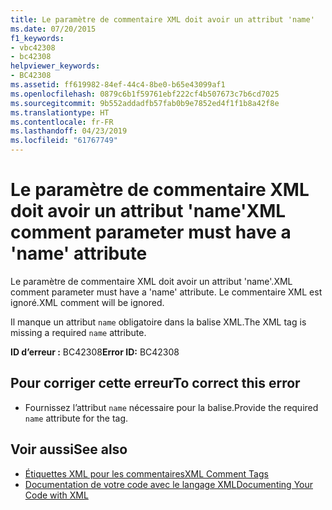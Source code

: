 ```yaml
---
title: Le paramètre de commentaire XML doit avoir un attribut 'name'
ms.date: 07/20/2015
f1_keywords:
- vbc42308
- bc42308
helpviewer_keywords:
- BC42308
ms.assetid: ff619982-84ef-44c4-8be0-b65e43099af1
ms.openlocfilehash: 0879c6b1f59761ebf222cf4b507673c7b6cd7025
ms.sourcegitcommit: 9b552addadfb57fab0b9e7852ed4f1f1b8a42f8e
ms.translationtype: HT
ms.contentlocale: fr-FR
ms.lasthandoff: 04/23/2019
ms.locfileid: "61767749"
---
```

# <a name="xml-comment-parameter-must-have-a-name-attribute"></a><span data-ttu-id="1fe4a-102">Le paramètre de commentaire XML doit avoir un attribut 'name'</span><span class="sxs-lookup"><span data-stu-id="1fe4a-102">XML comment parameter must have a 'name' attribute</span></span>
<span data-ttu-id="1fe4a-103">Le paramètre de commentaire XML doit avoir un attribut 'name'.</span><span class="sxs-lookup"><span data-stu-id="1fe4a-103">XML comment parameter must have a 'name' attribute.</span></span> <span data-ttu-id="1fe4a-104">Le commentaire XML est ignoré.</span><span class="sxs-lookup"><span data-stu-id="1fe4a-104">XML comment will be ignored.</span></span>  
  
 <span data-ttu-id="1fe4a-105">Il manque un attribut `name` obligatoire dans la balise XML.</span><span class="sxs-lookup"><span data-stu-id="1fe4a-105">The XML tag is missing a required `name` attribute.</span></span>  
  
 <span data-ttu-id="1fe4a-106">**ID d’erreur :** BC42308</span><span class="sxs-lookup"><span data-stu-id="1fe4a-106">**Error ID:** BC42308</span></span>  
  
## <a name="to-correct-this-error"></a><span data-ttu-id="1fe4a-107">Pour corriger cette erreur</span><span class="sxs-lookup"><span data-stu-id="1fe4a-107">To correct this error</span></span>  
  
- <span data-ttu-id="1fe4a-108">Fournissez l’attribut `name` nécessaire pour la balise.</span><span class="sxs-lookup"><span data-stu-id="1fe4a-108">Provide the required `name` attribute for the tag.</span></span>  
  
## <a name="see-also"></a><span data-ttu-id="1fe4a-109">Voir aussi</span><span class="sxs-lookup"><span data-stu-id="1fe4a-109">See also</span></span>

- [<span data-ttu-id="1fe4a-110">Étiquettes XML pour les commentaires</span><span class="sxs-lookup"><span data-stu-id="1fe4a-110">XML Comment Tags</span></span>](../../visual-basic/language-reference/xmldoc/index.md)
- [<span data-ttu-id="1fe4a-111">Documentation de votre code avec le langage XML</span><span class="sxs-lookup"><span data-stu-id="1fe4a-111">Documenting Your Code with XML</span></span>](../../visual-basic/programming-guide/program-structure/documenting-your-code-with-xml.md)
